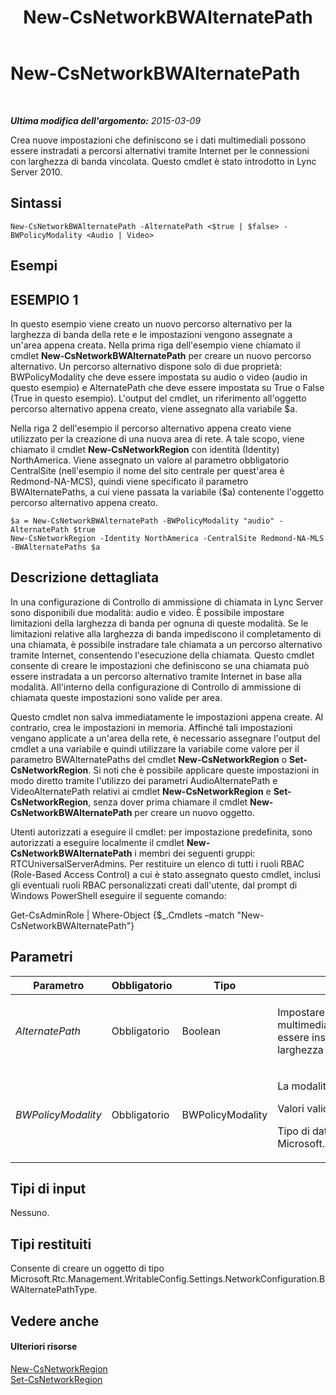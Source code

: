 ﻿---
title: New-CsNetworkBWAlternatePath
TOCTitle: New-CsNetworkBWAlternatePath
ms:assetid: 9017378e-4583-42bc-9572-aa8e9571cfe3
ms:mtpsurl: https://technet.microsoft.com/it-it/library/Gg398732(v=OCS.15)
ms:contentKeyID: 49301309
ms.date: 08/24/2015
mtps_version: v=OCS.15
ms.translationtype: HT
---

# New-CsNetworkBWAlternatePath

 

_**Ultima modifica dell'argomento:** 2015-03-09_

Crea nuove impostazioni che definiscono se i dati multimediali possono essere instradati a percorsi alternativi tramite Internet per le connessioni con larghezza di banda vincolata. Questo cmdlet è stato introdotto in Lync Server 2010.

## Sintassi

    New-CsNetworkBWAlternatePath -AlternatePath <$true | $false> -BWPolicyModality <Audio | Video>

## Esempi

## ESEMPIO 1

In questo esempio viene creato un nuovo percorso alternativo per la larghezza di banda della rete e le impostazioni vengono assegnate a un'area appena creata. Nella prima riga dell'esempio viene chiamato il cmdlet **New-CsNetworkBWAlternatePath** per creare un nuovo percorso alternativo. Un percorso alternativo dispone solo di due proprietà: BWPolicyModality che deve essere impostata su audio o video (audio in questo esempio) e AlternatePath che deve essere impostata su True o False (True in questo esempio). L'output del cmdlet, un riferimento all'oggetto percorso alternativo appena creato, viene assegnato alla variabile $a.

Nella riga 2 dell'esempio il percorso alternativo appena creato viene utilizzato per la creazione di una nuova area di rete. A tale scopo, viene chiamato il cmdlet **New-CsNetworkRegion** con identità (Identity) NorthAmerica. Viene assegnato un valore al parametro obbligatorio CentralSite (nell'esempio il nome del sito centrale per quest'area è Redmond-NA-MCS), quindi viene specificato il parametro BWAlternatePaths, a cui viene passata la variabile ($a) contenente l'oggetto percorso alternativo appena creato.

    $a = New-CsNetworkBWAlternatePath -BWPolicyModality "audio" -AlternatePath $true
    New-CsNetworkRegion -Identity NorthAmerica -CentralSite Redmond-NA-MLS -BWAlternatePaths $a

## Descrizione dettagliata

In una configurazione di Controllo di ammissione di chiamata in Lync Server sono disponibili due modalità: audio e video. È possibile impostare limitazioni della larghezza di banda per ognuna di queste modalità. Se le limitazioni relative alla larghezza di banda impediscono il completamento di una chiamata, è possibile instradare tale chiamata a un percorso alternativo tramite Internet, consentendo l'esecuzione della chiamata. Questo cmdlet consente di creare le impostazioni che definiscono se una chiamata può essere instradata a un percorso alternativo tramite Internet in base alla modalità. All'interno della configurazione di Controllo di ammissione di chiamata queste impostazioni sono valide per area.

Questo cmdlet non salva immediatamente le impostazioni appena create. Al contrario, crea le impostazioni in memoria. Affinché tali impostazioni vengano applicate a un'area della rete, è necessario assegnare l'output del cmdlet a una variabile e quindi utilizzare la variabile come valore per il parametro BWAlternatePaths del cmdlet **New-CsNetworkRegion** o **Set-CsNetworkRegion**. Si noti che è possibile applicare queste impostazioni in modo diretto tramite l'utilizzo dei parametri AudioAlternatePath e VideoAlternatePath relativi ai cmdlet **New-CsNetworkRegion** e **Set-CsNetworkRegion**, senza dover prima chiamare il cmdlet **New-CsNetworkBWAlternatePath** per creare un nuovo oggetto.

Utenti autorizzati a eseguire il cmdlet: per impostazione predefinita, sono autorizzati a eseguire localmente il cmdlet **New-CsNetworkBWAlternatePath** i membri dei seguenti gruppi: RTCUniversalServerAdmins. Per restituire un elenco di tutti i ruoli RBAC (Role-Based Access Control) a cui è stato assegnato questo cmdlet, inclusi gli eventuali ruoli RBAC personalizzati creati dall'utente, dal prompt di Windows PowerShell eseguire il seguente comando:

Get-CsAdminRole | Where-Object {$\_.Cmdlets –match "New-CsNetworkBWAlternatePath"}

## Parametri


<table>
<colgroup>
<col style="width: 25%" />
<col style="width: 25%" />
<col style="width: 25%" />
<col style="width: 25%" />
</colgroup>
<thead>
<tr class="header">
<th>Parametro</th>
<th>Obbligatorio</th>
<th>Tipo</th>
<th>Descrizione</th>
</tr>
</thead>
<tbody>
<tr class="odd">
<td><p><em>AlternatePath</em></p></td>
<td><p>Obbligatorio</p></td>
<td><p>Boolean</p></td>
<td><p>Impostare il parametro su True per consentire alle chiamate effettuate dal supporto multimediale della modalità specificata nel parametro BWPolicyModality (audio o video) di essere instradate a un percorso alternativo se nel percorso principale non è disponibile una larghezza di banda adeguata.</p></td>
</tr>
<tr class="even">
<td><p><em>BWPolicyModality</em></p></td>
<td><p>Obbligatorio</p></td>
<td><p>BWPolicyModality</p></td>
<td><p>La modalità a cui viene applicata l'impostazione del percorso alternativo.</p>
<p>Valori validi: audio, video</p>
<p>Tipo di dati completi: Microsoft.Rtc.Management.WritableConfig.Settings.NetworkConfiguration.BWPolicyModality</p></td>
</tr>
</tbody>
</table>


## Tipi di input

Nessuno.

## Tipi restituiti

Consente di creare un oggetto di tipo Microsoft.Rtc.Management.WritableConfig.Settings.NetworkConfiguration.BWAlternatePathType.

## Vedere anche

#### Ulteriori risorse

[New-CsNetworkRegion](new-csnetworkregion.md)  
[Set-CsNetworkRegion](set-csnetworkregion.md)

